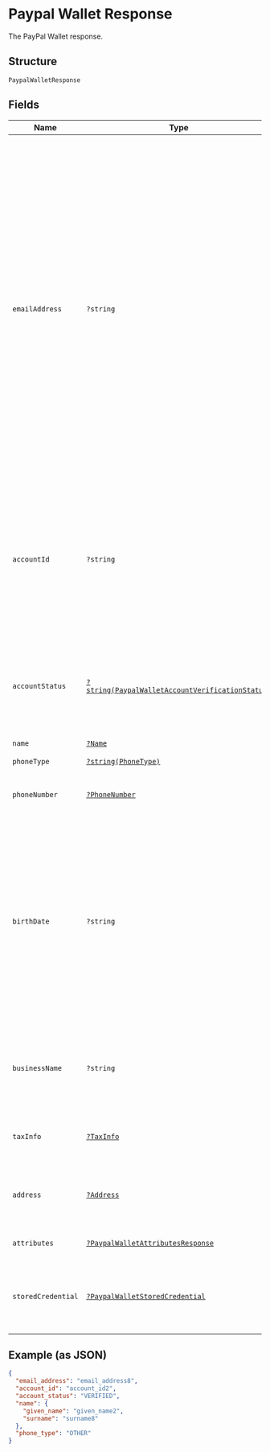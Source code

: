 
# Paypal Wallet Response

The PayPal Wallet response.

## Structure

`PaypalWalletResponse`

## Fields

| Name | Type | Tags | Description | Getter | Setter |
|  --- | --- | --- | --- | --- | --- |
| `emailAddress` | `?string` | Optional | The internationalized email address. Note: Up to 64 characters are allowed before and 255 characters are allowed after the @ sign. However, the generally accepted maximum length for an email address is 254 characters. The pattern verifies that an unquoted @ sign exists.<br><br>**Constraints**: *Minimum Length*: `3`, *Maximum Length*: `254`, *Pattern*: ``(?:[a-zA-Z0-9!#$%&'*+/=?^_`{\|}~-]+(?:\.[a-zA-Z0-9!#$%&'*+/=?^_`{\|}~-]+)*\|(?:[\x01-\x08\x0b\x0c\x0e-\x1f\x21\x23-\x5b\x5d-\x7f]\|\[\x01-\x09\x0b\x0c\x0e-\x7f])*")@(?:(?:[a-zA-Z0-9](?:[a-zA-Z0-9-]*[a-zA-Z0-9])?\.)+[a-zA-Z0-9](?:[a-zA-Z0-9-]*[a-zA-Z0-9])?\|\[(?:(?:(2(5[0-5]\|[0-4][0-9])\|1[0-9][0-9]\|[1-9]?[0-9]))\.){3}(?:(2(5[0-5]\|[0-4][0-9])\|1[0-9][0-9]\|[1-9]?[0-9])\|[a-zA-Z0-9-]*[a-zA-Z0-9]:(?:[\x01-\x08\x0b\x0c\x0e-\x1f\x21-\x5a\x53-\x7f]\|\[\x01-\x09\x0b\x0c\x0e-\x7f])+)\])`` | getEmailAddress(): ?string | setEmailAddress(?string emailAddress): void |
| `accountId` | `?string` | Optional | The PayPal payer ID, which is a masked version of the PayPal account number intended for use with third parties. The account number is reversibly encrypted and a proprietary variant of Base32 is used to encode the result.<br><br>**Constraints**: *Minimum Length*: `13`, *Maximum Length*: `13`, *Pattern*: `^[2-9A-HJ-NP-Z]{13}$` | getAccountId(): ?string | setAccountId(?string accountId): void |
| `accountStatus` | [`?string(PaypalWalletAccountVerificationStatus)`](../../doc/models/paypal-wallet-account-verification-status.md) | Optional | The account status indicates whether the buyer has verified the financial details associated with their PayPal account.<br><br>**Constraints**: *Minimum Length*: `1`, *Maximum Length*: `255`, *Pattern*: `^[A-Z_]+$` | getAccountStatus(): ?string | setAccountStatus(?string accountStatus): void |
| `name` | [`?Name`](../../doc/models/name.md) | Optional | The name of the party. | getName(): ?Name | setName(?Name name): void |
| `phoneType` | [`?string(PhoneType)`](../../doc/models/phone-type.md) | Optional | The phone type. | getPhoneType(): ?string | setPhoneType(?string phoneType): void |
| `phoneNumber` | [`?PhoneNumber`](../../doc/models/phone-number.md) | Optional | The phone number in its canonical international [E.164 numbering plan format](https://www.itu.int/rec/T-REC-E.164/en). | getPhoneNumber(): ?PhoneNumber | setPhoneNumber(?PhoneNumber phoneNumber): void |
| `birthDate` | `?string` | Optional | The stand-alone date, in [Internet date and time format](https://tools.ietf.org/html/rfc3339#section-5.6). To represent special legal values, such as a date of birth, you should use dates with no associated time or time-zone data. Whenever possible, use the standard `date_time` type. This regular expression does not validate all dates. For example, February 31 is valid and nothing is known about leap years.<br><br>**Constraints**: *Minimum Length*: `10`, *Maximum Length*: `10`, *Pattern*: `^[0-9]{4}-(0[1-9]\|1[0-2])-(0[1-9]\|[1-2][0-9]\|3[0-1])$` | getBirthDate(): ?string | setBirthDate(?string birthDate): void |
| `businessName` | `?string` | Optional | The business name of the PayPal account holder (populated for business accounts only)<br><br>**Constraints**: *Minimum Length*: `0`, *Maximum Length*: `300`, *Pattern*: `^.*$` | getBusinessName(): ?string | setBusinessName(?string businessName): void |
| `taxInfo` | [`?TaxInfo`](../../doc/models/tax-info.md) | Optional | The tax ID of the customer. The customer is also known as the payer. Both `tax_id` and `tax_id_type` are required. | getTaxInfo(): ?TaxInfo | setTaxInfo(?TaxInfo taxInfo): void |
| `address` | [`?Address`](../../doc/models/address.md) | Optional | The portable international postal address. Maps to [AddressValidationMetadata](https://github.com/googlei18n/libaddressinput/wiki/AddressValidationMetadata) and HTML 5.1 [Autofilling form controls: the autocomplete attribute](https://www.w3.org/TR/html51/sec-forms.html#autofilling-form-controls-the-autocomplete-attribute). | getAddress(): ?Address | setAddress(?Address address): void |
| `attributes` | [`?PaypalWalletAttributesResponse`](../../doc/models/paypal-wallet-attributes-response.md) | Optional | Additional attributes associated with the use of a PayPal Wallet. | getAttributes(): ?PaypalWalletAttributesResponse | setAttributes(?PaypalWalletAttributesResponse attributes): void |
| `storedCredential` | [`?PaypalWalletStoredCredential`](../../doc/models/paypal-wallet-stored-credential.md) | Optional | Provides additional details to process a payment using the PayPal wallet billing agreement or a vaulted payment method that has been stored or is intended to be stored. | getStoredCredential(): ?PaypalWalletStoredCredential | setStoredCredential(?PaypalWalletStoredCredential storedCredential): void |

## Example (as JSON)

```json
{
  "email_address": "email_address8",
  "account_id": "account_id2",
  "account_status": "VERIFIED",
  "name": {
    "given_name": "given_name2",
    "surname": "surname8"
  },
  "phone_type": "OTHER"
}
```

